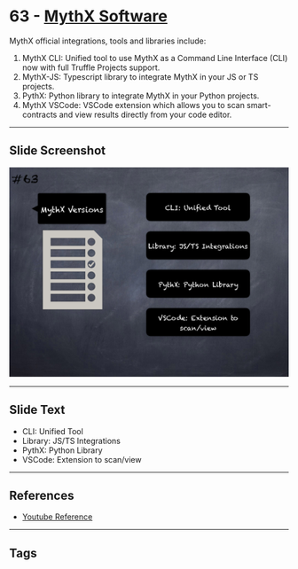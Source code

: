 
# 63 - [MythX Software](./MythX%20Software.md)

MythX official integrations, tools and libraries include:

1. MythX CLI: Unified tool to use MythX as a Command Line Interface (CLI) now with full Truffle Projects support.
2. MythX-JS: Typescript library to integrate MythX in your JS or TS projects.
3. PythX: Python library to integrate MythX in your Python projects.
4. MythX VSCode: VSCode extension which allows you to scan smart-contracts and view results directly from your code editor.
___
## Slide Screenshot
![063.png](../../images/6.Audit%20Techniques%20and%20Tools%20101/063.png)
___
## Slide Text
- CLI: Unified Tool
- Library: JS/TS Integrations
- PythX: Python Library
- VSCode: Extension to scan/view
___
## References
- [Youtube Reference](https://youtu.be/jZ81ebDJVe0?t=151)
___
## Tags
